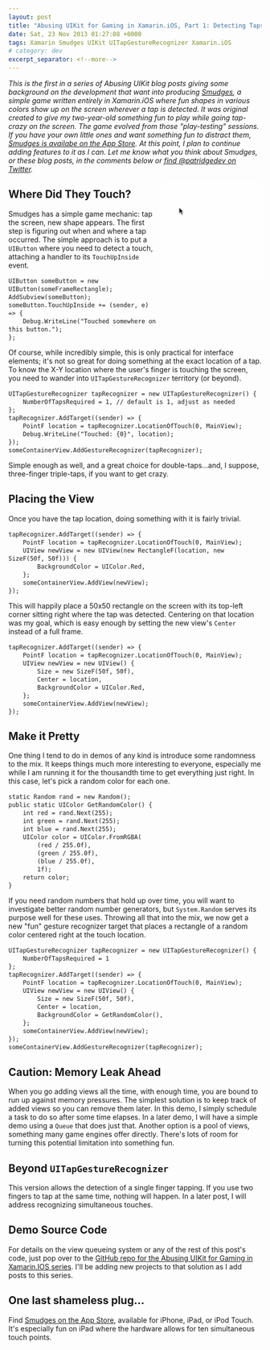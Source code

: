 ```yaml
---
layout: post
title: "Abusing UIKit for Gaming in Xamarin.iOS, Part 1: Detecting Taps and Placing Views with UITapGestureRecognizer"
date: Sat, 23 Nov 2013 01:27:08 +0000
tags: Xamarin Smudges UIKit UITapGestureRecognizer Xamarin.iOS
# category: dev
excerpt_separator: <!--more-->
---
```


_This is the first in a series of Abusing UIKit blog posts giving some background on the development that want into producing [Smudges](/smudges/), a simple game written entirely in Xamarin.iOS where fun shapes in various colors show up on the screen wherever a tap is detected. It was original created to give my two-year-old something fun to play while going tap-crazy on the screen. The game evolved from those "play-testing" sessions. If you have your own little ones and want something fun to distract them, [Smudges is availabe on the App Store](https://itunes.apple.com/us/app/smudges/id739618884?mt=8&uo=4&ct=blog). At this point, I plan to continue adding features to it as I can. Let me know what you think about Smudges, or these blog posts, in the comments below or [find @patridgedev on Twitter](https://twitter.com/patridgedev/)._

<div style="float: right; padding-left: 10px;"><img style="width: 200px;" src="/wp-content/uploads/2013/11/PlacingViewsDemo.gif" alt="Demo animation of placing views with a UITapGestureRecognizer." /></div>

## Where Did They Touch?

Smudges has a simple game mechanic: tap the screen, new shape appears. The first step is figuring out when and where a tap occurred. The simple approach is to put a `UIButton` where you need to detect a touch, attaching a handler to its `TouchUpInside` event.

<!--more-->

    UIButton someButton = new UIButton(someFrameRectangle);
    AddSubview(someButton);
    someButton.TouchUpInside += (sender, e) => {
        Debug.WriteLine("Touched somewhere on this button.");
    };

Of course, while incredibly simple, this is only practical for interface elements; it's not so great for doing something at the exact location of a tap. To know the X-Y location where the user's finger is touching the screen, you need to wander into `UITapGestureRecognizer` territory (or beyond).

    UITapGestureRecognizer tapRecognizer = new UITapGestureRecognizer() {
        NumberOfTapsRequired = 1, // default is 1, adjust as needed
    };
    tapRecognizer.AddTarget((sender) => {
        PointF location = tapRecognizer.LocationOfTouch(0, MainView);
        Debug.WriteLine("Touched: {0}", location);
    });
    someContainerView.AddGestureRecognizer(tapRecognizer);

Simple enough as well, and a great choice for double-taps...and, I suppose, three-finger triple-taps, if you want to get crazy.

## Placing the View

Once you have the tap location, doing something with it is fairly trivial.

    tapRecognizer.AddTarget((sender) => {
        PointF location = tapRecognizer.LocationOfTouch(0, MainView);
        UIView newView = new UIView(new RectangleF(location, new SizeF(50f, 50f))) {
            BackgroundColor = UIColor.Red,
        };
        someContainerView.AddView(newView);
    });

This will happily place a 50x50 rectangle on the screen with its top-left corner sitting right where the tap was detected. Centering on that location was my goal, which is easy enough by setting the new view's `Center` instead of a full frame.

    tapRecognizer.AddTarget((sender) => {
        PointF location = tapRecognizer.LocationOfTouch(0, MainView);
        UIView newView = new UIView() {
            Size = new SizeF(50f, 50f),
            Center = location,
            BackgroundColor = UIColor.Red,
        };
        someContainerView.AddView(newView);
    });

## Make it Pretty

One thing I tend to do in demos of any kind is introduce some randomness to the mix. It keeps things much more interesting to everyone, especially me while I am running it for the thousandth time to get everything just right. In this case, let's pick a random color for each one.

    static Random rand = new Random();
    public static UIColor GetRandomColor() {
        int red = rand.Next(255);
        int green = rand.Next(255);
        int blue = rand.Next(255);
        UIColor color = UIColor.FromRGBA(
            (red / 255.0f),
            (green / 255.0f),
            (blue / 255.0f),
            1f);
        return color;
    }

If you need random numbers that hold up over time, you will want to investigate better random number generators, but `System.Random` serves its purpose well for these uses. Throwing all that into the mix, we now get a new "fun" gesture recognizer target that places a rectangle of a random color centered right at the touch location.

    UITapGestureRecognizer tapRecognizer = new UITapGestureRecognizer() {
        NumberOfTapsRequired = 1
    };
    tapRecognizer.AddTarget((sender) => {
        PointF location = tapRecognizer.LocationOfTouch(0, MainView);
        UIView newView = new UIView() {
            Size = new SizeF(50f, 50f),
            Center = location,
            BackgroundColor = GetRandomColor(),
        };
        someContainerView.AddView(newView);
    });
    someContainerView.AddGestureRecognizer(tapRecognizer);

## Caution: Memory Leak Ahead

When you go adding views all the time, with enough time, you are bound to run up against memory pressures. The simplest solution is to keep track of added views so you can remove them later. In this demo, I simply schedule a task to do so after some time elapses. In a later demo, I will have a simple demo using a `Queue` that does just that. Another option is a pool of views, something many game engines offer directly. There's lots of room for turning this potential limitation into something fun.

## Beyond `UITapGestureRecognizer`

This version allows the detection of a single finger tapping. If you use two fingers to tap at the same time, nothing will happen. In a later post, I will address recognizing simultaneous touches.

## Demo Source Code

For details on the view queueing system or any of the rest of this post's code, just pop over to the [GitHub repo for the Abusing UIKit for Gaming in Xamarin.IOS series](https://github.com/patridge/UIKitAbuse). I'll be adding new projects to that solution as I add posts to this series.

## One last shameless plug...

Find [Smudges on the App Store](https://itunes.apple.com/us/app/smudges/id739618884?mt=8&uo=4&ct=blog), available for iPhone, iPad, or iPod Touch. It's especially fun on iPad where the hardware allows for ten simultaneous touch points.
